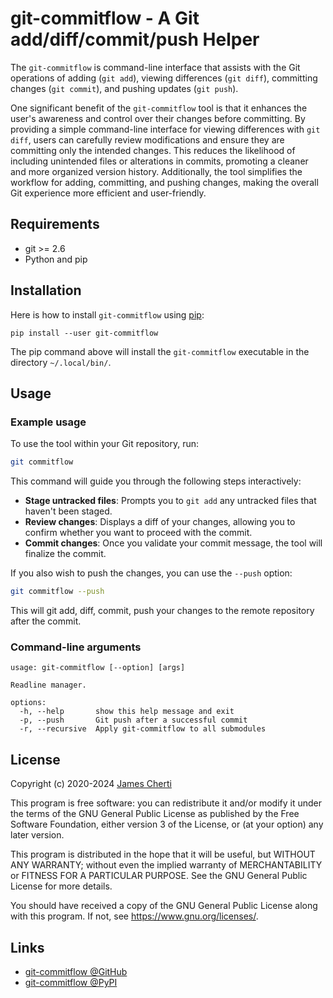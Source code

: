 # git-commitflow - A Git add/diff/commit/push Helper

The `git-commitflow` is command-line interface that assists with the Git operations of adding (`git add`), viewing differences (`git diff`), committing changes (`git commit`), and pushing updates (`git push`).

One significant benefit of the `git-commitflow` tool is that it enhances the user's awareness and control over their changes before committing. By providing a simple command-line interface for viewing differences with `git diff`, users can carefully review modifications and ensure they are committing only the intended changes. This reduces the likelihood of including unintended files or alterations in commits, promoting a cleaner and more organized version history. Additionally, the tool simplifies the workflow for adding, committing, and pushing changes, making the overall Git experience more efficient and user-friendly.

## Requirements

- git >= 2.6
- Python and pip

## Installation

Here is how to install `git-commitflow` using [pip](https://pypi.org/project/pip/):
```
pip install --user git-commitflow
```

The pip command above will install the `git-commitflow` executable in the directory `~/.local/bin/`.

## Usage

### Example usage

To use the tool within your Git repository, run:

```bash
git commitflow
```

This command will guide you through the following steps interactively:

- **Stage untracked files**: Prompts you to `git add` any untracked files that haven't been staged.
- **Review changes**: Displays a diff of your changes, allowing you to confirm whether you want to proceed with the commit.
- **Commit changes**: Once you validate your commit message, the tool will finalize the commit.

If you also wish to push the changes, you can use the `--push` option:

```bash
git commitflow --push
```

This will git add, diff, commit, push your changes to the remote repository after the commit.

### Command-line arguments

```
usage: git-commitflow [--option] [args]

Readline manager.

options:
  -h, --help       show this help message and exit
  -p, --push       Git push after a successful commit
  -r, --recursive  Apply git-commitflow to all submodules
```

## License

Copyright (c) 2020-2024 [James Cherti](https://www.jamescherti.com)

This program is free software: you can redistribute it and/or modify it under the terms of the GNU General Public License as published by the Free Software Foundation, either version 3 of the License, or (at your option) any later version.

This program is distributed in the hope that it will be useful, but WITHOUT ANY WARRANTY; without even the implied warranty of MERCHANTABILITY or FITNESS FOR A PARTICULAR PURPOSE. See the GNU General Public License for more details.

You should have received a copy of the GNU General Public License along with this program. If not, see <https://www.gnu.org/licenses/>.

## Links

- [git-commitflow @GitHub](https://github.com/jamescherti/git-commitflow)
- [git-commitflow @PyPI](https://pypi.org/project/git-commitflow/)
